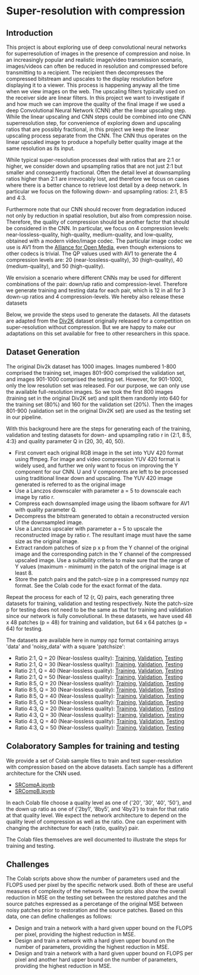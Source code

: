 # Super-resolution with compression
## Introduction
This project is about exploring use of deep convolutional neural networks for superresolution of images in the presence of compression and noise. In an increasingly popular and realistic image/video transmission scenario, images/videos can often be reduced in resolution and compressed before transmitting to a recipient. The recipient then decompresses the compressed bitstream and upscales to the display resolution before displaying it to a viewer. This process is happening anyway all the time when we view images on the web. The upscaling filters typically used on the receiver side are linear filters. In this project we want to investigate if and how much we can improve the quality of the final image if we used a deep Convolutional Neural Network (CNN) after the linear upscaling step. While the linear upscaling and CNN steps could be combined into one CNN superresolution step, for convenience of exploring down and upscaling ratios that are possibly fractional, in this project we keep the linear upscaling process separate from the CNN. The CNN thus operates on the linear upscaled image to produce a hopefully better quality image at the same resolution as its input.

While typical super-resolution processes deal with ratios that are 2:1 or higher, we consider down and upsampling ratios that are not just 2:1 but smaller and consequently fractional. Often the detail level at downsampling ratios higher than 2:1 are irrevocably lost, and therefore we focus on cases where there is a better chance to retrieve lost detail by a deep network. In particular we focus on the following down- and upsampling ratios: 2:1, 8:5 and 4:3.

Furthermore note that our CNN should recover from degradation induced not only by reduction in spatial resolution, but also from compression noise. Therefore, the quality of compression should be another factor that should be considered in the CNN. In particular, we focus on 4 compression levels: near-lossless-quality, high-quality, medium-quality, and low-quality, obtained with a modern video/image codec. The particular image codec we use is AV1 from the [Alliance for Open Media](https://aomedia.org/), even though extensions to other codecs is trivial. The QP values used with AV1 to generate the 4 compression levels are: 20 (near-lossless-quality), 30 (high-quality), 40 (medium-quality), and 50 (high-quality).

We envision a scenario where different CNNs may be used for different combinations of the pair: down/up ratio and compression-level. Therefore we generate training and testing data for each pair, which is 12 in all for 3 down-up ratios and 4 compression-levels. We hereby also release these datasets

Below, we provide the steps used to generate the datasets. All the datasets are adapted from the [Div2K](https://data.vision.ee.ethz.ch/cvl/DIV2K/) dataset originally released for a competition on super-resolution without compression. But we are happy to make our adaptations on this set available for free to other researchers in this space.
## Dataset Generation
The original Div2k dataset has 1000 images. Images numbered 1-800 comprised the training set, images 801-900 comprised the validation set, and images 901-1000 comprised the testing set. However, for 901-1000, only the low resolution set was released. For our purpose, we can only use the available full-resolution images. So we took the first 800 images (training set in the original Div2K set) and split them randomly into 640 for the training set (80%) and 160 for the validation set (20%). Then the images 801-900 (validation set in the original Div2K set) are used as the testing set in our pipeline. 

With this background here are the steps for generating each of the training, validation and testing datasets for down- and upsampling ratio r in {2:1, 8:5, 4:3} and quality parameter Q in {20, 30, 40, 50}.

* First convert each original RGB image in the set into YUV 420 format using ffmpeg. For image and video compression YUV 420 format is widely used, and further we only want to focus on improving the Y component for our CNN. U and V components are left to be processed using traditional linear down and upscaling. The YUV 420 image generated is referred to as the original image
* Use a Lanczos downscaler with parameter a = 5 to downscale each image by ratio r.
* Compress each downsampled image using the libaom software for AV1 with quality parameter Q.
* Decompress the bitstream generated to obtain a reconstructed version of the downsampled image.
* Use a Lanczos upscaler with parameter a = 5 to upscale the reconstructed image by ratio r. The resultant image must have the same size as the original image.
* Extract random patches of size p x p from the Y channel of the original image and the corresponding patch in the Y channel of the compressed upscaled image. Use a suitability criteria to make sure that the range of Y values (maximum - minimum) in the patch of the original image is at least 8.
* Store the patch pairs and the patch-size p in a compressed numpy npz format. See the Colab code for the exact format of the data.

Repeat the process for each of 12 {r, Q} pairs, each generating three datasets for training, validation and testing respectively. Note the patch-size p for testing does not need to be the same as that for training and validation since our network is fully convolutional. In these datasets, we have used 48 x 48 patches (p = 48) for training and validation, but 64 x 64 patches (p = 64) for testing. 

The datasets are available here in numpy npz format containing arrays 'data' and 'noisy_data' with a square 'patchsize':
* Ratio 2:1, Q = 20 (Near-lossless quality): [Training](https://storage.googleapis.com/srcompdata/Ratio_2by1/DIV2K_train_2by1_20_48x48.npz), [Validation](https://storage.googleapis.com/srcompdata/Ratio_2by1/DIV2K_valid_2by1_20_48x48.npz), [Testing](https://storage.googleapis.com/srcompdata/Ratio_2by1/DIV2K_test_2by1_20_64x64.npz)
* Ratio 2:1, Q = 30 (Near-lossless quality): [Training](https://storage.googleapis.com/srcompdata/Ratio_2by1/DIV2K_train_2by1_30_48x48.npz), [Validation](https://storage.googleapis.com/srcompdata/Ratio_2by1/DIV2K_valid_2by1_30_48x48.npz), [Testing](https://storage.googleapis.com/srcompdata/Ratio_2by1/DIV2K_test_2by1_30_64x64.npz)
* Ratio 2:1, Q = 40 (Near-lossless quality): [Training](https://storage.googleapis.com/srcompdata/Ratio_2by1/DIV2K_train_2by1_40_48x48.npz), [Validation](https://storage.googleapis.com/srcompdata/Ratio_2by1/DIV2K_valid_2by1_40_48x48.npz), [Testing](https://storage.googleapis.com/srcompdata/Ratio_2by1/DIV2K_test_2by1_40_64x64.npz)
* Ratio 2:1, Q = 50 (Near-lossless quality): [Training](https://storage.googleapis.com/srcompdata/Ratio_2by1/DIV2K_train_2by1_50_48x48.npz), [Validation](https://storage.googleapis.com/srcompdata/Ratio_2by1/DIV2K_valid_2by1_50_48x48.npz), [Testing](https://storage.googleapis.com/srcompdata/Ratio_2by1/DIV2K_test_2by1_50_64x64.npz)
* Ratio 8:5, Q = 20 (Near-lossless quality): [Training](https://storage.googleapis.com/srcompdata/Ratio_8by5/DIV2K_train_8by5_20_48x48.npz), [Validation](https://storage.googleapis.com/srcompdata/Ratio_8by5/DIV2K_valid_8by5_20_48x48.npz), [Testing](https://storage.googleapis.com/srcompdata/Ratio_8by5/DIV2K_test_8by5_20_64x64.npz)
* Ratio 8:5, Q = 30 (Near-lossless quality): [Training](https://storage.googleapis.com/srcompdata/Ratio_8by5/DIV2K_train_8by5_30_48x48.npz), [Validation](https://storage.googleapis.com/srcompdata/Ratio_8by5/DIV2K_valid_8by5_30_48x48.npz), [Testing](https://storage.googleapis.com/srcompdata/Ratio_8by5/DIV2K_test_8by5_30_64x64.npz)
* Ratio 8:5, Q = 40 (Near-lossless quality): [Training](https://storage.googleapis.com/srcompdata/Ratio_8by5/DIV2K_train_8by5_40_48x48.npz), [Validation](https://storage.googleapis.com/srcompdata/Ratio_8by5/DIV2K_valid_8by5_40_48x48.npz), [Testing](https://storage.googleapis.com/srcompdata/Ratio_8by5/DIV2K_test_8by5_40_64x64.npz)
* Ratio 8:5, Q = 50 (Near-lossless quality): [Training](https://storage.googleapis.com/srcompdata/Ratio_8by5/DIV2K_train_8by5_50_48x48.npz), [Validation](https://storage.googleapis.com/srcompdata/Ratio_8by5/DIV2K_valid_8by5_50_48x48.npz), [Testing](https://storage.googleapis.com/srcompdata/Ratio_8by5/DIV2K_test_8by5_50_64x64.npz)
* Ratio 4:3, Q = 20 (Near-lossless quality): [Training](https://storage.googleapis.com/srcompdata/Ratio_4by3/DIV2K_train_4by3_20_48x48.npz), [Validation](https://storage.googleapis.com/srcompdata/Ratio_4by3/DIV2K_valid_4by3_20_48x48.npz), [Testing](https://storage.googleapis.com/srcompdata/Ratio_4by3/DIV2K_test_4by3_20_64x64.npz)
* Ratio 4:3, Q = 30 (Near-lossless quality): [Training](https://storage.googleapis.com/srcompdata/Ratio_4by3/DIV2K_train_4by3_30_48x48.npz), [Validation](https://storage.googleapis.com/srcompdata/Ratio_4by3/DIV2K_valid_4by3_30_48x48.npz), [Testing](https://storage.googleapis.com/srcompdata/Ratio_4by3/DIV2K_test_4by3_30_64x64.npz)
* Ratio 4:3, Q = 40 (Near-lossless quality): [Training](https://storage.googleapis.com/srcompdata/Ratio_4by3/DIV2K_train_4by3_40_48x48.npz), [Validation](https://storage.googleapis.com/srcompdata/Ratio_4by3/DIV2K_valid_4by3_40_48x48.npz), [Testing](https://storage.googleapis.com/srcompdata/Ratio_4by3/DIV2K_test_4by3_40_64x64.npz)
* Ratio 4:3, Q = 50 (Near-lossless quality): [Training](https://storage.googleapis.com/srcompdata/Ratio_4by3/DIV2K_train_4by3_50_48x48.npz), [Validation](https://storage.googleapis.com/srcompdata/Ratio_4by3/DIV2K_valid_4by3_50_48x48.npz), [Testing](https://storage.googleapis.com/srcompdata/Ratio_4by3/DIV2K_test_4by3_50_64x64.npz)

## Colaboratory Samples for training and testing
We provide a set of Colab sample files to train and test super-resolution with compression based on the above datasets. Each sample has a different architecture for the CNN used.

* [SRCompA.ipynb](https://github.com/Shuvam1024/compsr/blob/main/SRCompA.ipynb)
* [SRCompB.ipynb](https://github.com/Shuvam1024/compsr/blob/main/SRCompB.ipynb)

In each Colab file choose a quality level as one of {'20', '30', '40', '50'}, and the down up ratio as one of {‘2by1’, ‘8by5’, and ‘4by3’} to train for that ratio at that quality level. We expect the network architecture to depend on the quality level of compression as well as the ratio. One can experiment with changing the architecture for each {ratio, quality} pair. 

The Colab files themselves are well documented to illustrate the steps for training and testing. 

## Challenges
The Colab scripts above show the number of parameters used and the FLOPS used per pixel by the specific network used. Both of these are useful measures of complexity of the network. The scripts also show the overall reduction in MSE on the testing set between the restored patches and the source patches expressed as a percetange of the original MSE between noisy patches prior to restoration and the source patches. Based on this data, one can define challenges as follows:
* Design and train a network with a hard given upper bound on the FLOPS per pixel, providing the highest reduction in MSE.
* Design and train a network with a hard given upper bound on the number of parameters, providing the highest reduction in MSE.
* Design and train a network with a hard given upper bound on FLOPS per pixel and another hard upper bound on the number of parameters, providing the highest reduction in MSE.
